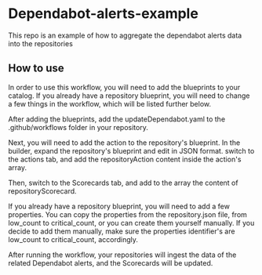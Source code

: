 # Dependabot-alerts-example
This repo is an example of how to aggregate the dependabot alerts data into the repositories

## How to use
In order to use this workflow, you will need to add the blueprints to your catalog. If you already have a repository blueprint, you will need to change a few things in the workflow, which will be listed further below.

After adding the blueprints, add the updateDependabot.yaml to the .github/workflows folder in your repository.

Next, you will need to add the action to the repository's blueprint. In the builder, expand the repository's blueprint and edit in JSON format. switch to the actions tab, and add the repositoryAction content inside the action's array.

Then, switch to the Scorecards tab, and add to the array the content of repositoryScorecard.

If you already have a repository blueprint, you will need to add a few properties. You can copy the properties from the repository.json file, from low_count to critical_count, or you can create them yourself manually.
If you decide to add them manually, make sure the properties identifier's are low_count to critical_count, accordingly.

After running the workflow, your repositories will ingest the data of the related Dependabot alerts, and the Scorecards will be updated.

